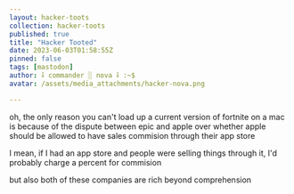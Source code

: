 ```yaml
---
layout: hacker-toots
collection: hacker-toots
published: true
title: "Hacker Tooted"
date: 2023-06-03T01:58:55Z
pinned: false
tags: [mastodon]
author: ⸸ commander ░ nova ⸸ :~$
avatar: /assets/media_attachments/hacker-nova.png

---
```


<p>oh, the only reason you can&#39;t load up a current version of fortnite on a mac is because of the dispute between epic and apple over whether apple should be allowed to have sales commision through their app store</p><p>I mean, if I had an app store and people were selling things through it, I&#39;d probably charge a percent for commision</p><p>but also both of these companies are rich beyond comprehension</p>


